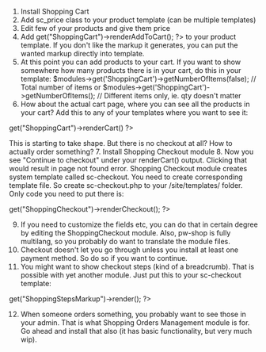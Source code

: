 1.  Install Shopping Cart
2.  Add sc_price class to your product template (can be multiple templates)
3.  Edit few of your products and give them price
4.  Add <?= $modules->get("ShoppingCart")->renderAddToCart(); ?> to your product template. If you don't like the markup it generates, you can put the wanted markup directly into template.
5.  At this point you can add products to your cart. If you want to show somewhere how many products there is in your cart, do this in your template:
$modules->get('ShoppingCart')->getNumberOfItems(false); // Total number of items
or
$modules->get('ShoppingCart')->getNumberOfItems(); // Different items only, ie. qty doesn't matter
6.  How about the actual cart page, where you can see all the products in your cart? Add this to any of your templates where you want to see it:
<?= $modules->get("ShoppingCart")->renderCart() ?>
This is starting to take shape. But there is no checkout at all? How to actually order something?
7.  Install Shopping Checkout module
8.  Now you see "Continue to checkout" under your renderCart() output. Clicking that would result in page not found error. Shopping Checkout module creates system template called sc-checkout. You need to create corresponding template file. So create sc-checkout.php to your /site/templates/ folder. Only code you need to put there is:
<?= $modules->get("ShoppingCheckout")->renderCheckout(); ?>
9.  If you need to customize the fields etc, you can do that in certain degree by editing the ShoppingCheckout module. Also, pw-shop is fully multilang, so you probably do want to translate the module files.
10.  Checkout doesn't let you go through unless you install at least one payment method. So do so if you want to continue.
11.  You might want to show checkout steps (kind of a breadcrumb). That is possible with yet another module. Just put this to your sc-checkout template:
<?= $modules->get("ShoppingStepsMarkup")->render(); ?>
12.  When someone orders something, you probably want to see those in your admin. That is what Shopping Orders Management module is for. Go ahead and install that also (it has basic functionality, but very much wip).